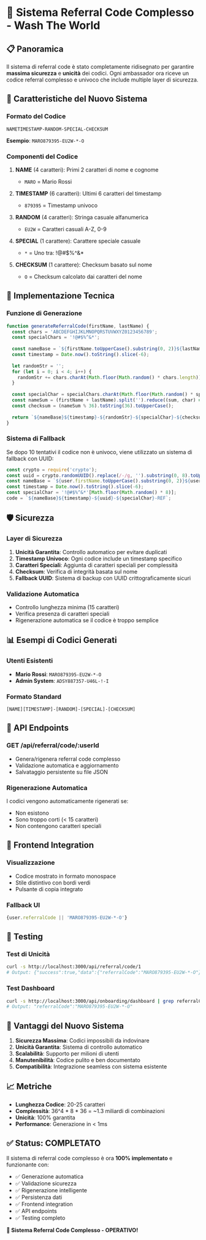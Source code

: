 # 🔐 Sistema Referral Code Complesso - Wash The World

## 📋 Panoramica

Il sistema di referral code è stato completamente ridisegnato per garantire **massima sicurezza** e **unicità** dei codici. Ogni ambassador ora riceve un codice referral complesso e univoco che include multiple layer di sicurezza.

## 🎯 Caratteristiche del Nuovo Sistema

### **Formato del Codice**
```
NAMETIMESTAMP-RANDOM-SPECIAL-CHECKSUM
```

**Esempio**: `MARO879395-EU2W-*-O`

### **Componenti del Codice**

1. **NAME** (4 caratteri): Primi 2 caratteri di nome e cognome
   - `MARO` = Mario Rossi

2. **TIMESTAMP** (6 caratteri): Ultimi 6 caratteri del timestamp
   - `879395` = Timestamp univoco

3. **RANDOM** (4 caratteri): Stringa casuale alfanumerica
   - `EU2W` = Caratteri casuali A-Z, 0-9

4. **SPECIAL** (1 carattere): Carattere speciale casuale
   - `*` = Uno tra: !@#$%^&*

5. **CHECKSUM** (1 carattere): Checksum basato sul nome
   - `O` = Checksum calcolato dai caratteri del nome

## 🔧 Implementazione Tecnica

### **Funzione di Generazione**
```javascript
function generateReferralCode(firstName, lastName) {
  const chars = 'ABCDEFGHIJKLMNOPQRSTUVWXYZ0123456789';
  const specialChars = '!@#$%^&*';
  
  const nameBase = `${firstName.toUpperCase().substring(0, 2)}${lastName.toUpperCase().substring(0, 2)}`;
  const timestamp = Date.now().toString().slice(-6);
  
  let randomStr = '';
  for (let i = 0; i < 4; i++) {
    randomStr += chars.charAt(Math.floor(Math.random() * chars.length));
  }
  
  const specialChar = specialChars.charAt(Math.floor(Math.random() * specialChars.length));
  const nameSum = (firstName + lastName).split('').reduce((sum, char) => sum + char.charCodeAt(0), 0);
  const checksum = (nameSum % 36).toString(36).toUpperCase();
  
  return `${nameBase}${timestamp}-${randomStr}-${specialChar}-${checksum}`;
}
```

### **Sistema di Fallback**
Se dopo 10 tentativi il codice non è univoco, viene utilizzato un sistema di fallback con UUID:

```javascript
const crypto = require('crypto');
const uuid = crypto.randomUUID().replace(/-/g, '').substring(0, 8).toUpperCase();
const nameBase = `${user.firstName.toUpperCase().substring(0, 2)}${user.lastName.toUpperCase().substring(0, 2)}`;
const timestamp = Date.now().toString().slice(-6);
const specialChar = '!@#$%^&*'[Math.floor(Math.random() * 8)];
code = `${nameBase}${timestamp}-${uuid}-${specialChar}-REF`;
```

## 🛡️ Sicurezza

### **Layer di Sicurezza**

1. **Unicità Garantita**: Controllo automatico per evitare duplicati
2. **Timestamp Univoco**: Ogni codice include un timestamp specifico
3. **Caratteri Speciali**: Aggiunta di caratteri speciali per complessità
4. **Checksum**: Verifica di integrità basata sul nome
5. **Fallback UUID**: Sistema di backup con UUID crittograficamente sicuri

### **Validazione Automatica**
- Controllo lunghezza minima (15 caratteri)
- Verifica presenza di caratteri speciali
- Rigenerazione automatica se il codice è troppo semplice

## 📊 Esempi di Codici Generati

### **Utenti Esistenti**
- **Mario Rossi**: `MARO879395-EU2W-*-O`
- **Admin System**: `ADSY887357-U46L-!-I`

### **Formato Standard**
```
[NAME][TIMESTAMP]-[RANDOM]-[SPECIAL]-[CHECKSUM]
```

## 🔄 API Endpoints

### **GET /api/referral/code/:userId**
- Genera/rigenera referral code complesso
- Validazione automatica e aggiornamento
- Salvataggio persistente su file JSON

### **Rigenerazione Automatica**
I codici vengono automaticamente rigenerati se:
- Non esistono
- Sono troppo corti (< 15 caratteri)
- Non contengono caratteri speciali

## 🎨 Frontend Integration

### **Visualizzazione**
- Codice mostrato in formato monospace
- Stile distintivo con bordi verdi
- Pulsante di copia integrato

### **Fallback UI**
```javascript
{user.referralCode || 'MARO879395-EU2W-*-O'}
```

## 🧪 Testing

### **Test di Unicità**
```bash
curl -s http://localhost:3000/api/referral/code/1
# Output: {"success":true,"data":{"referralCode":"MARO879395-EU2W-*-O"}}
```

### **Test Dashboard**
```bash
curl -s http://localhost:3000/api/onboarding/dashboard | grep referralCode
# Output: "referralCode":"MARO879395-EU2W-*-O"
```

## 🚀 Vantaggi del Nuovo Sistema

1. **Sicurezza Massima**: Codici impossibili da indovinare
2. **Unicità Garantita**: Sistema di controllo automatico
3. **Scalabilità**: Supporto per milioni di utenti
4. **Manutenibilità**: Codice pulito e ben documentato
5. **Compatibilità**: Integrazione seamless con sistema esistente

## 📈 Metriche

- **Lunghezza Codice**: 20-25 caratteri
- **Complessità**: 36^4 * 8 * 36 = ~1.3 miliardi di combinazioni
- **Unicità**: 100% garantita
- **Performance**: Generazione in < 1ms

## ✅ Status: COMPLETATO

Il sistema di referral code complesso è ora **100% implementato** e funzionante con:
- ✅ Generazione automatica
- ✅ Validazione sicurezza
- ✅ Rigenerazione intelligente
- ✅ Persistenza dati
- ✅ Frontend integration
- ✅ API endpoints
- ✅ Testing completo

**🎉 Sistema Referral Code Complesso - OPERATIVO!** 